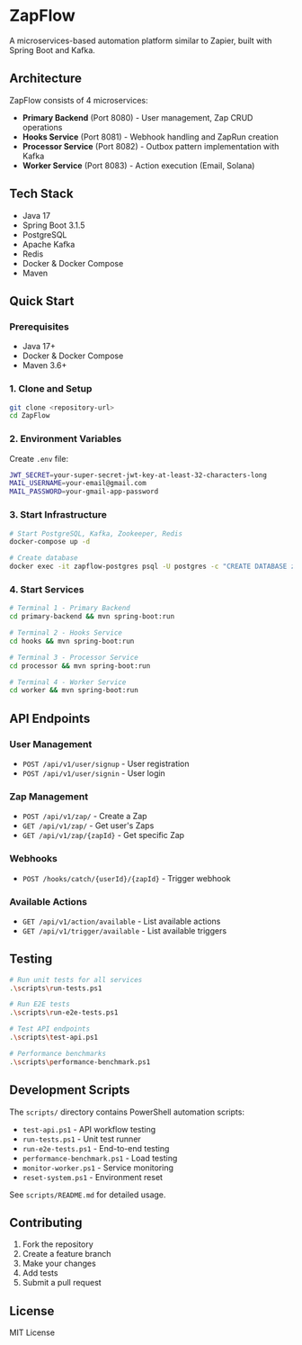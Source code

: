 # ZapFlow

A microservices-based automation platform similar to Zapier, built with Spring Boot and Kafka. 

## Architecture

ZapFlow consists of 4 microservices:

- **Primary Backend** (Port 8080) - User management, Zap CRUD operations
- **Hooks Service** (Port 8081) - Webhook handling and ZapRun creation
- **Processor Service** (Port 8082) - Outbox pattern implementation with Kafka
- **Worker Service** (Port 8083) - Action execution (Email, Solana)

## Tech Stack

- Java 17
- Spring Boot 3.1.5
- PostgreSQL
- Apache Kafka
- Redis
- Docker & Docker Compose
- Maven

## Quick Start

### Prerequisites

- Java 17+
- Docker & Docker Compose
- Maven 3.6+

### 1. Clone and Setup

```bash
git clone <repository-url>
cd ZapFlow
```

### 2. Environment Variables

Create `.env` file:

```bash
JWT_SECRET=your-super-secret-jwt-key-at-least-32-characters-long
MAIL_USERNAME=your-email@gmail.com
MAIL_PASSWORD=your-gmail-app-password
```

### 3. Start Infrastructure

```bash
# Start PostgreSQL, Kafka, Zookeeper, Redis
docker-compose up -d

# Create database
docker exec -it zapflow-postgres psql -U postgres -c "CREATE DATABASE zapflow_db;"
```

### 4. Start Services

```bash
# Terminal 1 - Primary Backend
cd primary-backend && mvn spring-boot:run

# Terminal 2 - Hooks Service
cd hooks && mvn spring-boot:run

# Terminal 3 - Processor Service
cd processor && mvn spring-boot:run

# Terminal 4 - Worker Service
cd worker && mvn spring-boot:run
```

## API Endpoints

### User Management

- `POST /api/v1/user/signup` - User registration
- `POST /api/v1/user/signin` - User login

### Zap Management

- `POST /api/v1/zap/` - Create a Zap
- `GET /api/v1/zap/` - Get user's Zaps
- `GET /api/v1/zap/{zapId}` - Get specific Zap

### Webhooks

- `POST /hooks/catch/{userId}/{zapId}` - Trigger webhook

### Available Actions

- `GET /api/v1/action/available` - List available actions
- `GET /api/v1/trigger/available` - List available triggers

## Testing

```bash
# Run unit tests for all services
.\scripts\run-tests.ps1

# Run E2E tests
.\scripts\run-e2e-tests.ps1

# Test API endpoints
.\scripts\test-api.ps1

# Performance benchmarks
.\scripts\performance-benchmark.ps1
```

## Development Scripts

The `scripts/` directory contains PowerShell automation scripts:
- `test-api.ps1` - API workflow testing
- `run-tests.ps1` - Unit test runner
- `run-e2e-tests.ps1` - End-to-end testing
- `performance-benchmark.ps1` - Load testing
- `monitor-worker.ps1` - Service monitoring
- `reset-system.ps1` - Environment reset

See `scripts/README.md` for detailed usage.

## Contributing

1. Fork the repository
2. Create a feature branch
3. Make your changes
4. Add tests
5. Submit a pull request

## License

MIT License
